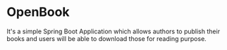 # OpenBook
It's a simple Spring Boot Application which allows authors to publish their books and users will be able to download those for reading purpose.
